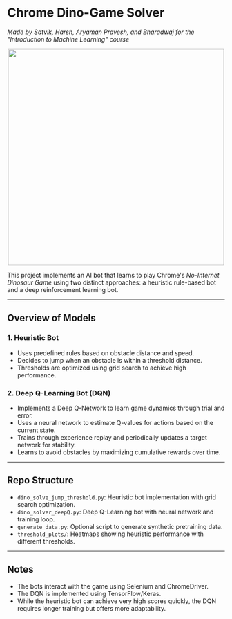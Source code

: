 # Chrome Dino-Game Solver

_Made by Satvik, Harsh, Aryaman Pravesh, and Bharadwaj for the "Introduction to Machine Learning" course_

<p align="center">
  <img width="auto" height="500px" src="presentation_visuals/dino_game_example.gif"/>
</p>

This project implements an AI bot that learns to play Chrome's _No-Internet Dinosaur Game_ using two distinct approaches: a heuristic rule-based bot and a deep reinforcement learning bot.

---

## Overview of Models

### 1. Heuristic Bot
- Uses predefined rules based on obstacle distance and speed.
- Decides to jump when an obstacle is within a threshold distance.
- Thresholds are optimized using grid search to achieve high performance.

### 2. Deep Q-Learning Bot (DQN)
- Implements a Deep Q-Network to learn game dynamics through trial and error.
- Uses a neural network to estimate Q-values for actions based on the current state.
- Trains through experience replay and periodically updates a target network for stability.
- Learns to avoid obstacles by maximizing cumulative rewards over time.

---

## Repo Structure

- `dino_solve_jump_threshold.py`: Heuristic bot implementation with grid search optimization.
- `dino_solver_deepQ.py`: Deep Q-Learning bot with neural network and training loop.
- `generate_data.py`: Optional script to generate synthetic pretraining data.
- `threshold_plots/`: Heatmaps showing heuristic performance with different thresholds.

---

## Notes

- The bots interact with the game using Selenium and ChromeDriver.
- The DQN is implemented using TensorFlow/Keras.
- While the heuristic bot can achieve very high scores quickly, the DQN requires longer training but offers more adaptability.

